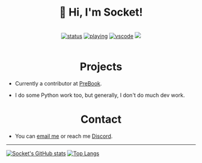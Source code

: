 <div align="center">
  <h1>👋 Hi, I'm Socket!</h1>
 <br>
  <a href="https://statusbadges.me"><img src="https://api.statusbadges.me/badge/status/1072354088953593888" alt="status"></a>
  <a href="https://statusbadges.me"><img src="https://api.statusbadges.me/badge/playing/1072354088953593888" alt="playing"></a>
  <a href="https://statusbadges.me"><img src="https://api.statusbadges.me/badge/vscode/1072354088953593888" alt="vscode"></a>
  <a href="https://github.com/antonkomarev/github-profile-views-counter"><img src="https://komarev.com/ghpvc/?username=SocketOfficial&color=blueviolet"></a>
</br>
</div>
<br>


<div align="center">
  <h1>Projects</h1>
</div>


- Currently a contributor at [PreBook](https://prebook.asterisk.lol).

- I do some Python work too, but generally, I don't do much dev work.


<div align="center">
<h1>Contact</h1>
</div>

- You can [email me](mailto:me.socketinc@gmail.com) or reach me [Discord](https://discord.com/users/1072354088953593888).

--------------

[![Socket's GitHub stats](https://github-readme-stats.vercel.app/api?username=SocketOfficial&show_icons=true&theme=radical&bg_color=00000000&show=reviews,discussions_started,discussions_answered,prs_merged,prs_merged_percentage)](https://github-readme-stats.vercel.app)
[![Top Langs](https://github-readme-stats.vercel.app/api/top-langs/?username=SocketOfficial&theme=radical&bg_color=00000000)](https://github-readme-stats.vercel.app)
